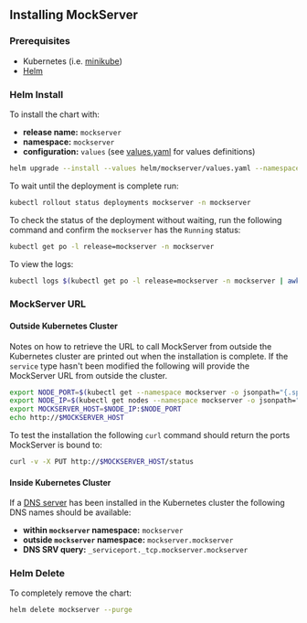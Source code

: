## Installing MockServer

### Prerequisites

- Kubernetes (i.e. [minikube](https://kubernetes.io/docs/tasks/tools/install-minikube/)) 
- [Helm](https://docs.helm.sh/using_helm/#quickstart-guide)

### Helm Install
To install the chart with: 
- **release name:** `mockserver` 
- **namespace:** `mockserver`
- **configuration:** `values` (see [values.yaml](values.yaml) for values definitions)

```bash
helm upgrade --install --values helm/mockserver/values.yaml --namespace mockserver mockserver helm/mockserver
```

To wait until the deployment is complete run:

```bash
kubectl rollout status deployments mockserver -n mockserver
```

To check the status of the deployment without waiting, run the following command and confirm the `mockserver` has the `Running` status:

```bash 
kubectl get po -l release=mockserver -n mockserver
```

To view the logs:

```bash
kubectl logs $(kubectl get po -l release=mockserver -n mockserver | awk '{if(NR==2)print $1}') -n mockserver
```

### MockServer URL
#### Outside Kubernetes Cluster

Notes on how to retrieve the URL to call MockServer from outside the Kubernetes cluster are printed out when the installation is complete.
If the `service` type hasn't been modified the following will provide the MockServer URL from outside the cluster.

```bash
export NODE_PORT=$(kubectl get --namespace mockserver -o jsonpath="{.spec.ports[0].nodePort}" services mockserver)
export NODE_IP=$(kubectl get nodes --namespace mockserver -o jsonpath="{.items[0].status.addresses[0].address}")
export MOCKSERVER_HOST=$NODE_IP:$NODE_PORT
echo http://$MOCKSERVER_HOST
```

To test the installation the following `curl` command should return the ports MockServer is bound to:

```bash
curl -v -X PUT http://$MOCKSERVER_HOST/status
```

#### Inside Kubernetes Cluster

If a [DNS server](https://kubernetes.io/docs/concepts/services-networking/service/#dns) has been installed in the Kubernetes cluster the following DNS names should be available:
- **within `mockserver` namespace:** `mockserver`
- **outside `mockserver` namespace:** `mockserver.mockserver`  
- **DNS SRV query:** `_serviceport._tcp.mockserver.mockserver`

### Helm Delete

To completely remove the chart:

```bash
helm delete mockserver --purge
```